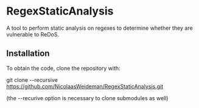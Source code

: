 # RegexStaticAnalysis
A tool to perform static analysis on regexes to determine whether they are vulnerable to ReDoS.

## Installation
To obtain the code, clone the repository with:

git clone --recursive https://github.com/NicolaasWeideman/RegexStaticAnalysis.git

(the --recurive option is necessary to clone submodules as well)
